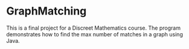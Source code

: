 # GraphMatching
This is a final project for a Discreet Mathematics course. The program demonstrates how to find the max number of matches in a graph using Java.
